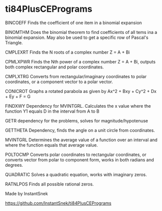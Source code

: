 # ti84PlusCEPrograms
BINCOEFF  Finds the coefficient of one item in a binomial expansion

BINOMTHM  Does the binomial theorem to find coefficients of all tems ina a binomial expansion. May also be used to get a specific row of Pascal's Triangle.

CMPLEXRT  Finds the N roots of a complex number Z = A + Bi

CPMLXPWR  Finds the Nth power of a complex number Z = A + Bi, outputs both complex rectangular and polar coordinates.

CMPLXTRG  Converts from rectangular/imaginary coordinates to polar coordinates, or a component vector to a polar vector.

CONICROT  Graphs a rotated parabola as given by Ax^2 + Bxy + Cy^2 + Dx + Ey + F = G

FINDXWY   Dependency for MVINTGRL. Calculates the x value where the function Y1 equals D in the interval from A to B

GETR      dependency for the problems, solves for magnitude/hypotenuse

GETTHETA  Dependency, finds the angle on a unit circle from coordinates.

MVINTGRL  Determines the average value of a function over an interval and where the function equals that average value.

POLTOCMP  Converts polar coordinates to rectangular coordinates, or converts vector from polar to component form, works in both radians and degrees.

QUADRATIC Solves a quadratic equation, works with imaginary zeros.

RATNLPOS  Finds all possible rational zeros.


Made by InstantSnek

https://github.com/InstantSnek/ti84PlusCEPrograms
